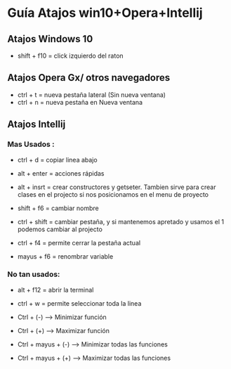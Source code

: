 # Guía Atajos win10+Opera+Intellij

## Atajos Windows 10
* shift + f10 = click izquierdo del raton

## Atajos Opera Gx/ otros navegadores
* ctrl + t = nueva pestaña lateral (Sin nueva ventana)
* ctrl + n = nueva pestaña en Nueva ventana

## Atajos Intellij
### Mas Usados :
* ctrl + d = copiar linea abajo

* alt + enter = acciones rápidas

* alt + insrt = crear constructores y getseter. Tambien sirve para crear clases en el projecto si nos posicionamos en el menu de proyecto

* shift + f6 = cambiar nombre

* ctrl + shift = cambiar pestaña, y si mantenemos apretado y usamos el 1 podemos cambiar al projecto

* ctrl + f4 = permite cerrar la pestaña actual

* mayus + f6 =  renombrar variable

### No tan usados:

* alt + f12 = abrir la terminal

* ctrl + w = permite  seleccionar toda la linea

* Ctrl  + (-) –> Minimizar función

* Ctrl  + (+) –> Maximizar función

* Ctrl + mayus + (-) –> Minimizar todas las funciones

* Ctrl + mayus + (+) –> Maximizar todas las funciones
